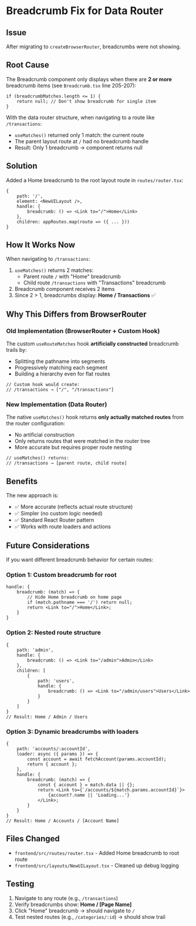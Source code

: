 # Breadcrumb Fix for Data Router

## Issue

After migrating to `createBrowserRouter`, breadcrumbs were not showing.

## Root Cause

The Breadcrumb component only displays when there are **2 or more** breadcrumb items (see `Breadcrumb.tsx` line 205-207):

```tsx
if (breadcrumbMatches.length <= 1) {
    return null; // Don't show breadcrumb for single item
}
```

With the data router structure, when navigating to a route like `/transactions`:
- `useMatches()` returned only 1 match: the current route
- The parent layout route at `/` had no breadcrumb handle
- Result: Only 1 breadcrumb → component returns null

## Solution

Added a Home breadcrumb to the root layout route in `routes/router.tsx`:

```tsx
{
    path: '/',
    element: <NewUILayout />,
    handle: {
        breadcrumb: () => <Link to="/">Home</Link>
    },
    children: appRoutes.map(route => ({ ... }))
}
```

## How It Works Now

When navigating to `/transactions`:
1. `useMatches()` returns 2 matches:
   - Parent route `/` with "Home" breadcrumb
   - Child route `/transactions` with "Transactions" breadcrumb
2. Breadcrumb component receives 2 items
3. Since 2 > 1, breadcrumbs display: **Home / Transactions** ✅

## Why This Differs from BrowserRouter

### Old Implementation (BrowserRouter + Custom Hook)
The custom `useRouteMatches` hook **artificially constructed** breadcrumb trails by:
- Splitting the pathname into segments
- Progressively matching each segment
- Building a hierarchy even for flat routes

```tsx
// Custom hook would create:
// /transactions → ["/", "/transactions"]
```

### New Implementation (Data Router)
The native `useMatches()` hook returns **only actually matched routes** from the router configuration:
- No artificial construction
- Only returns routes that were matched in the router tree
- More accurate but requires proper route nesting

```tsx
// useMatches() returns:
// /transactions → [parent route, child route]
```

## Benefits

The new approach is:
- ✅ More accurate (reflects actual route structure)
- ✅ Simpler (no custom logic needed)
- ✅ Standard React Router pattern
- ✅ Works with route loaders and actions

## Future Considerations

If you want different breadcrumb behavior for certain routes:

### Option 1: Custom breadcrumb for root
```tsx
handle: {
    breadcrumb: (match) => {
        // Hide Home breadcrumb on home page
        if (match.pathname === '/') return null;
        return <Link to="/">Home</Link>;
    }
}
```

### Option 2: Nested route structure
```tsx
{
    path: 'admin',
    handle: {
        breadcrumb: () => <Link to="/admin">Admin</Link>
    },
    children: [
        {
            path: 'users',
            handle: {
                breadcrumb: () => <Link to="/admin/users">Users</Link>
            }
        }
    ]
}
// Result: Home / Admin / Users
```

### Option 3: Dynamic breadcrumbs with loaders
```tsx
{
    path: 'accounts/:accountId',
    loader: async ({ params }) => {
        const account = await fetchAccount(params.accountId);
        return { account };
    },
    handle: {
        breadcrumb: (match) => {
            const { account } = match.data || {};
            return <Link to={`/accounts/${match.params.accountId}`}>
                {account?.name || 'Loading...'}
            </Link>;
        }
    }
}
// Result: Home / Accounts / [Account Name]
```

## Files Changed

- `frontend/src/routes/router.tsx` - Added Home breadcrumb to root route
- `frontend/src/layouts/NewUILayout.tsx` - Cleaned up debug logging

## Testing

1. Navigate to any route (e.g., `/transactions`)
2. Verify breadcrumbs show: **Home / [Page Name]**
3. Click "Home" breadcrumb → should navigate to `/`
4. Test nested routes (e.g., `/categories/:id`) → should show trail

